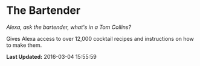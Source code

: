 # The Bartender
*Alexa, ask the bartender, what's in a Tom Collins?*

Gives Alexa access to over 12,000 cocktail recipes and instructions on how to make them.

**Last Updated:** 2016-03-04 15:55:59